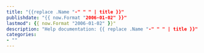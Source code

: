 ```yaml
---
title: "{{replace .Name "-" " " | title }}"
publishdate: "{{ now.Format "2006-01-02" }}"
lastmod": {{ now.Format "2006-01-02" }}"
description: "Help documentation: {{ replace .Name "-" " " | title }}"
categories:
- ""
---
```

